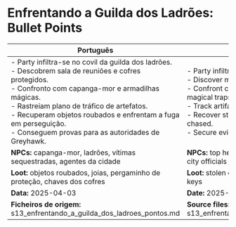 # Enfrentando a Guilda dos Ladrões: Bullet Points

| Português                                                                                                                                                                                                                                                                                                                                 | English                                                                                                                                                                                                                                                                                                            |
| ----------------------------------------------------------------------------------------------------------------------------------------------------------------------------------------------------------------------------------------------------------------------------------------------------------------------------------------- | ------------------------------------------------------------------------------------------------------------------------------------------------------------------------------------------------------------------------------------------------------------------------------------------------------------------ |
| - Party infiltra-se no covil da guilda dos ladrões.<br>- Descobrem sala de reuniões e cofres protegidos.<br>- Confronto com capanga-mor e armadilhas mágicas.<br>- Rastreiam plano de tráfico de artefatos.<br>- Recuperam objetos roubados e enfrentam a fuga em perseguição.<br>- Conseguem provas para as autoridades de Greyhawk.<br> | - Party infiltrates the thieves guild hideout.<br>- Discover meeting room and guarded vaults.<br>- Confront confrontation with top henchman and magical traps.<br>- Track artifact trafficking plan.<br>- Recover stolen objects and escape while being chased.<br>- Secure evidence for Greyhawk authorities.<br> |
| **NPCs:** capanga-mor, ladrões, vítimas sequestradas, agentes da cidade                                                                                                                                                                                                                                                                   | **NPCs:** top henchman, thieves, kidnapped victims, city officials                                                                                                                                                                                                                                                 |
| **Loot:** objetos roubados, joias, pergaminho de proteção, chaves dos cofres                                                                                                                                                                                                                                                              | **Loot:** stolen objects, jewels, protection scroll, vault keys                                                                                                                                                                                                                                                    |
| **Data:** 2025-04-03                                                                                                                                                                                                                                                                                                                      | **Date:** 2025-04-03                                                                                                                                                                                                                                                                                               |
| **Ficheiros de origem:** s13_enfrentando_a_guilda_dos_ladroes_pontos.md                                                                                                                                                                                                                                                                   | **Source files:** s13_enfrentando_a_guilda_dos_ladroes_pontos.md                                                                                                                                                                                                                                                   |



















